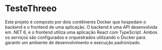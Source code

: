 # TesteThreeo
Este projeto é composto por dois contêineres Docker que hospedam o backend e o frontend de uma aplicação. O backend é uma API desenvolvida em .NET 6, e o frontend utiliza uma aplicação React com TypeScript. Ambos os serviços são configurados e orquestrados utilizando o Docker para garantir um ambiente de desenvolvimento e execução padronizado.
